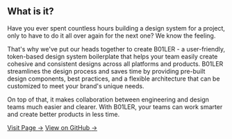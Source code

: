 ## What is it?

Have you ever spent countless hours building a design system for a project, only to have to do it all over again for the next one? We know the feeling.

That's why we've put our heads together to create B01LER - a user-friendly, token-based design system boilerplate that helps your team easily create cohesive and consistent designs across all platforms and products. B01LER streamlines the design process and saves time by providing pre-built design components, best practices, and a flexible architecture that can be customized to meet your brand's unique needs.

On top of that, it makes collaboration between engineering and design teams much easier and clearer. With B01LER, your teams can work smarter and create better products in less time.

<div class="button-group">
  <a class="cta-button" href="https://boilerds.com/">Visit Page <span aria-hidden="true">→</span></a>
  <a class="cta-button" href="https://github.com/deven-org/B01LER-Kitchen" target="_blank">View on GitHub <span aria-hidden="true">→</span></a>
  </div>